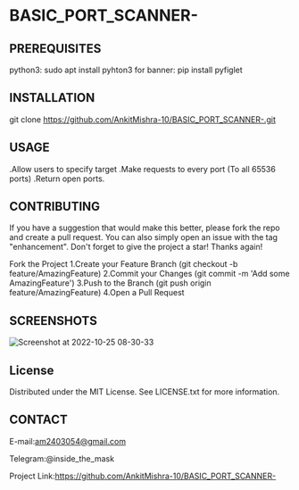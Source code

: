 # BASIC_PORT_SCANNER-

PREREQUISITES
---------------
python3:
        sudo apt install pyhton3
for banner:
        pip install pyfiglet

INSTALLATION
---------------
git clone https://github.com/AnkitMishra-10/BASIC_PORT_SCANNER-.git

USAGE
---------------
  .Allow users to specify target 
	.Make requests to every port (To all 65536 ports) 
	.Return open ports.
  
CONTRIBUTING
---------------
  If you have a suggestion that would make this better, please fork the repo and create a pull request. You can also simply open an issue with the tag "enhancement". Don't forget to give the project a star! Thanks again!

Fork the Project
1.Create your Feature Branch (git checkout -b feature/AmazingFeature)
2.Commit your Changes (git commit -m 'Add some AmazingFeature')
3.Push to the Branch (git push origin feature/AmazingFeature)
4.Open a Pull Request

SCREENSHOTS
---------------
![Screenshot at 2022-10-25 08-30-33](https://user-images.githubusercontent.com/97894151/197773734-84546352-81bc-4543-9679-9ea6304fae92.png)


License
---------------
Distributed under the MIT License. See LICENSE.txt for more information.

CONTACT
---------------
E-mail:am2403054@gmail.com

Telegram:@inside_the_mask

Project Link:https://github.com/AnkitMishra-10/BASIC_PORT_SCANNER-


